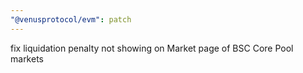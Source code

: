 ```yaml
---
"@venusprotocol/evm": patch
---
```


fix liquidation penalty not showing on Market page of BSC Core Pool markets
